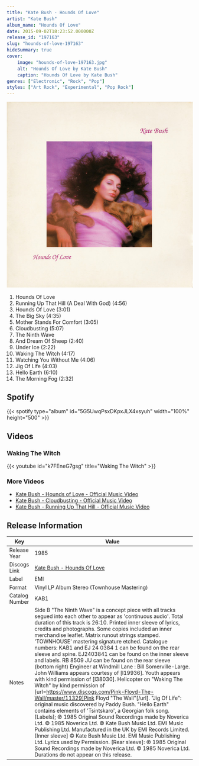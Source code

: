 ```yaml
---
title: "Kate Bush - Hounds Of Love"
artist: "Kate Bush"
album_name: "Hounds Of Love"
date: 2015-09-02T18:23:52.000000Z
release_id: "197163"
slug: "hounds-of-love-197163"
hideSummary: true
cover:
    image: "hounds-of-love-197163.jpg"
    alt: "Hounds Of Love by Kate Bush"
    caption: "Hounds Of Love by Kate Bush"
genres: ["Electronic", "Rock", "Pop"]
styles: ["Art Rock", "Experimental", "Pop Rock"]
---
```


![Hounds Of Love by Kate Bush](hounds-of-love-197163.jpg)

<!-- section break -->

1. Hounds Of Love
2. Running Up That Hill (A Deal With God) (4:56)
3. Hounds Of Love (3:01)
4. The Big Sky (4:35)
5. Mother Stands For Comfort (3:05)
6. Cloudbusting (5:07)
7. The Ninth Wave
8. And Dream Of Sheep (2:40)
9. Under Ice (2:22)
10. Waking The Witch (4:17)
11. Watching You Without Me (4:06)
12. Jig Of Life (4:03)
13. Hello Earth (6:10)
14. The Morning Fog (2:32)

<!-- section break -->


## Spotify
{{< spotify type="album" id="5G5UwqPsxDKpxJLX4xsyuh" width="100%" height="500" >}}



## Videos
### Waking The Witch
{{< youtube id="k7FEneG7gsg" title="Waking The Witch" >}}<br>

### More Videos

- [Kate Bush - Hounds of Love - Official Music Video](https://www.youtube.com/watch?v=VerK4zwMRQw)
- [Kate Bush - Cloudbusting - Official Music Video](https://www.youtube.com/watch?v=pllRW9wETzw)
- [Kate Bush - Running Up That Hill - Official Music Video](https://www.youtube.com/watch?v=wp43OdtAAkM)


## Release Information
|  Key           | Value                                                |
| ---------------| ---------------------------------------------------- |
| Release Year   | 1985                                   |
| Discogs Link   | [Kate Bush - Hounds Of Love](https://www.discogs.com/release/197163-Kate-Bush-Hounds-Of-Love) |
| Label          | EMI |
| Format         | Vinyl LP Album Stereo (Townhouse Mastering) |
| Catalog Number | KAB1 |
| Notes | Side B "The Ninth Wave" is a concept piece with all tracks segued into each other to appear as 'continuous audio'. Total duration of this track is 26:10.  Printed inner sleeve of lyrics, credits and photographs. Some copies included an inner merchandise leaflet. Matrix runout strings stamped. 'TOWNHOUSE' mastering signature etched.  Catalogue numbers: KAB1 and EJ 24 0384 1 can be found on the rear sleeve and spine. EJ2403841 can be found on the inner sleeve and labels. RB 8509 JU can be found on the rear sleeve (bottom right)  Engineer at Windmill Lane : Bill Somerville-Large. John Williams appears courtesy of [l19936]. Youth appears with kind permission of [l38030]. Helicopter on "Waking The Witch" by kind permission of [url=https://www.discogs.com/Pink-Floyd-The-Wall/master/11329]Pink Floyd "The Wall"[/url]. "Jig Of Life": original music discovered by Paddy Bush. "Hello Earth" contains elements of 'Tsintskaro', a Georgian folk song.  [Labels]; ℗ 1985 Original Sound Recordings made by Noverica Ltd. © 1985 Noverica Ltd. © Kate Bush Music Ltd. EMI Music Publishing Ltd. Manufactured in the UK by EMI Records Limited.  [Inner sleeve] © Kate Bush Music Ltd. EMI Music Publishing Ltd. Lyrics used by Permission.  [Rear sleeve]: ℗ 1985 Original Sound Recordings made by Noverica Ltd. © 1985 Noverica Ltd.  Durations do not appear on this release. |
